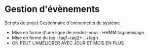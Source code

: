 # Gestion d'évènements
Scripts du projet Gestionnaire d'évènements de système

* Mise en forme d'une ligne de rendez-vous : HHMM:tag:message
* Mise en forme du tag : tag1+tag2+...+tagn
* ON PEUT L'AMÉLIORER AVEC JOUR ET MOIS EN PLUS
